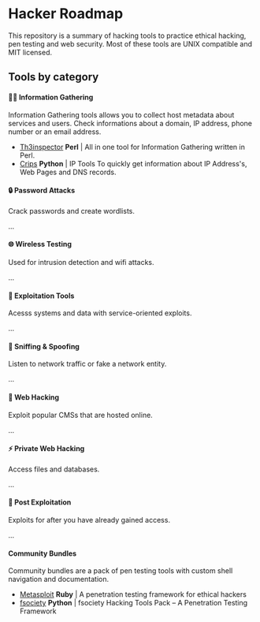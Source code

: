 # Hacker Roadmap

This repository is a summary of hacking tools to practice ethical hacking, pen testing and web security. Most of these tools are UNIX compatible and MIT licensed.

## Tools by category

#### :male_detective: Information Gathering

Information Gathering tools allows you to collect host metadata about services and users. Check informations about a domain, IP address, phone number or an email address.

- [Th3inspector](https://github.com/Moham3dRiahi/Th3inspector) **Perl** | All in one tool for Information Gathering written in Perl.
- [Crips](https://github.com/Manisso/Crips) **Python** | IP Tools To quickly get information about IP Address's, Web Pages and DNS records.

#### :lock: Password Attacks

Crack passwords and create wordlists.

...

#### :globe_with_meridians: Wireless Testing

Used for intrusion detection and wifi attacks.

...

#### :wrench: Exploitation Tools

Acesss systems and data with service-oriented exploits.

...

#### :busts_in_silhouette: Sniffing & Spoofing

Listen to network traffic or fake a network entity.

...

#### :rocket: Web Hacking

Exploit popular CMSs that are hosted online.

...

#### :zap: Private Web Hacking

Access files and databases.

...

#### :tada: Post Exploitation

Exploits for after you have already gained access.

...

#### Community Bundles

Community bundles are a pack of pen testing tools with custom shell navigation and documentation.

- [Metasploit](https://github.com/rapid7/metasploit-framework) **Ruby** | A penetration testing framework for ethical hackers
- [fsociety](https://github.com/Manisso/fsociety) **Python** | fsociety Hacking Tools Pack – A Penetration Testing Framework

